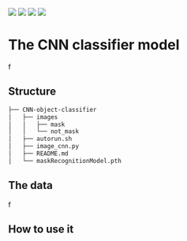 [![](https://img.shields.io/badge/python-3.8.5-blue.svg?&logo=python&logoColor=yellow)](https://www.python.org/downloads/release/python-385/) [![](https://img.shields.io/badge/OpenCV-3.4.0-blue?&logo=opencv&logoColor=red)](https://docs.opencv.org/3.4.0/index.html) [![](https://img.shields.io/badge/Docker-20.10.14-blue?&logo=Docker&logoColor=blue)](https://hub.docker.com/repository/docker/l22chi/opencv-ubuntu) [![](https://img.shields.io/badge/Torch-1.11.0-blue.svg?&logo=pytorch&logoColor=red)](https://www.python.org/downloads/release/python-385/)


# The CNN classifier model

f

## Structure

```bash
├── CNN-object-classifier
│   ├── images
│   │   ├── mask
│   │   └── not_mask
│   ├── autorun.sh
│   ├── image_cnn.py
│   ├── README.md
│   └── maskRecognitionModel.pth
```

## The data

f

## How to use it
